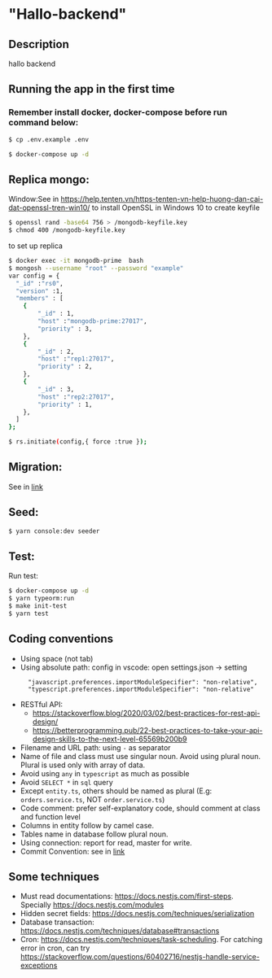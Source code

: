 #  "Hallo-backend"

## Description
hallo backend

## Running the app in the first time
### Remember install docker, docker-compose before run command below:
```bash
$ cp .env.example .env 

$ docker-compose up -d
```
## Replica mongo:
 Window:See in https://help.tenten.vn/https-tenten-vn-help-huong-dan-cai-dat-openssl-tren-win10/ to install OpenSSL in Windows 10
 to create keyfile 
```bash
$ openssl rand -base64 756 > /mongodb-keyfile.key
$ chmod 400 /mongodb-keyfile.key
```
 to set up replica
```bash
$ docker exec -it mongodb-prime  bash 
$ mongosh --username "root" --password "example"                                                                      
var config = {
  "_id" :"rs0",
  "version" :1,
  "members" : [
    {
        "_id" : 1,
        "host" :"mongodb-prime:27017",
        "priority" : 3,
    },
    {
        "_id" : 2,
        "host" :"rep1:27017",
        "priority" : 2,
    },
    {
        "_id" : 3,
        "host" :"rep2:27017",
        "priority" : 1,
    },
  ]
};

$ rs.initiate(config,{ force :true });
```
## Migration:
 See in [link](MIGRATION.md)

## Seed:
```bash
$ yarn console:dev seeder
```
## Test:
Run test:
```bash
$ docker-compose up -d
$ yarn typeorm:run
$ make init-test
$ yarn test
```
## Coding conventions
- Using space (not tab)
- Using absolute path: config in vscode: open settings.json -> setting 
    ```
      "javascript.preferences.importModuleSpecifier": "non-relative",
      "typescript.preferences.importModuleSpecifier": "non-relative" 
    ```
- RESTful API:
  - https://stackoverflow.blog/2020/03/02/best-practices-for-rest-api-design/
  - https://betterprogramming.pub/22-best-practices-to-take-your-api-design-skills-to-the-next-level-65569b200b9
- Filename and URL path: using `-` as separator
- Name of file and class must use singular noun. Avoid using plural noun. Plural is used only with array of data.
- Avoid using `any` in `typescript` as much as possible
- Avoid `SELECT *` in `sql` query
- Except `entity.ts`, others should be named as plural (E.g: `orders.service.ts`, NOT `order.service.ts`)
- Code comment: prefer self-explanatory code, should comment at class and function level
- Columns in entity follow by camel case.
- Tables name in database follow plural noun.
- Using connection: report for read, master for write.
- Commit Convention: see in [link](CommitConversion.md)

## Some techniques
- Must read documentations: https://docs.nestjs.com/first-steps. Specially https://docs.nestjs.com/modules
- Hidden secret fields: https://docs.nestjs.com/techniques/serialization
- Database transaction: https://docs.nestjs.com/techniques/database#transactions
- Cron: https://docs.nestjs.com/techniques/task-scheduling. For catching error in cron, can try https://stackoverflow.com/questions/60402716/nestjs-handle-service-exceptions